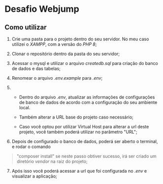 # Desafio Webjump

## Como utilizar

1. Crie uma pasta para o projeto dentro do seu servidor. No meu caso utilizei o *XAMPP*, com a versão do *PHP 8*;

2. Clonar o repositório dentro da pasta do seu servidor;

3. Acessar o mysql e utilizar o arquivo *createdb.sql* para criação do banco de dados e das tabelas;

4. Renomear o arquivo *.env.example* para *.env*;

5. 
    * Dentro do arquivo *.env*, atualizar as informações de configurações de banco de dados de acordo com a configuração do seu ambiente local. 
    
    * Também alterar a URL base do projeto caso necessário;

    * Caso você optou por utilizar Virtual Host para alterar a url deste projeto, você também poderá utilizar no parâmetro "URL";

6. Depois de configurado o banco de dados, poderá ser aberto o terminal, e rodar o comando
> "composer install" 
    se neste passo obtiver sucesso, irá ser criado um diretório *vendor* na raiz do projeto;

7. Após isso você poderá acessar a url que foi configurada no *.env* e visualizar a aplicação;